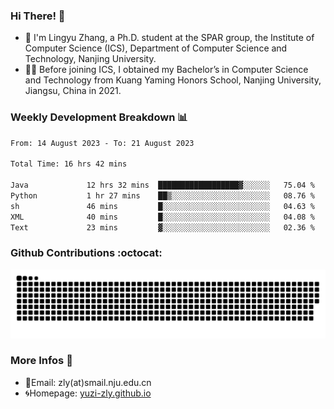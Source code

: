 ### Hi There! 👋 
- 🐳 I'm Lingyu Zhang, a Ph.D. student at the SPAR group, the Institute of Computer Science (ICS), Department of Computer Science and Technology, Nanjing University.
- 🧑‍🎓 Before joining ICS, I obtained my Bachelor’s in Computer Science and Technology from Kuang Yaming Honors School, Nanjing University, Jiangsu, China in 2021.

### Weekly Development Breakdown :bar_chart:

<!--START_SECTION:waka-->

```txt
From: 14 August 2023 - To: 21 August 2023

Total Time: 16 hrs 42 mins

Java             12 hrs 32 mins  ██████████████████▓░░░░░░   75.04 %
Python           1 hr 27 mins    ██▒░░░░░░░░░░░░░░░░░░░░░░   08.76 %
sh               46 mins         █░░░░░░░░░░░░░░░░░░░░░░░░   04.63 %
XML              40 mins         █░░░░░░░░░░░░░░░░░░░░░░░░   04.08 %
Text             23 mins         ▓░░░░░░░░░░░░░░░░░░░░░░░░   02.36 %
```

<!--END_SECTION:waka-->

### Github Contributions :octocat:

![](https://raw.githubusercontent.com/yuzi-zly/yuzi-zly/output/github-contribution-grid-snake.svg)              


### More Infos 📖

- 📧Email: zly(at)smail.nju.edu.cn
- 🌀Homepage: [yuzi-zly.github.io](https://yuzi-zly.github.io/)
